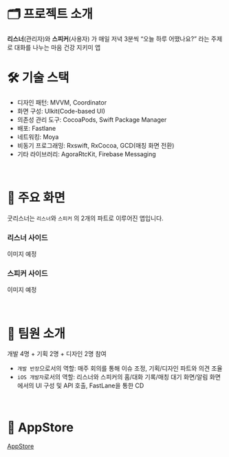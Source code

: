 # 🗂️ 프로젝트 소개
**리스너**(관리자)와 **스피커**(사용자) 가 매일 저녁 3분씩 “오늘 하루 어땠나요?” 라는 주제로 대화를 나누는 마음 건강 지키미 앱 
<br/>

# 🛠️ 기술 스택
- 디자인 패턴: MVVM, Coordinator
- 화면 구성: UIkit(Code-based UI)
- 의존성 관리 도구: CocoaPods, Swift Package Manager
- 배포: Fastlane
- 네트워킹: Moya
- 비동기 프로그래밍: Rxswift, RxCocoa, GCD(매칭 화면 전환)
- 기타 라이브러리: AgoraRtcKit, Firebase Messaging
<br/>

# 📱 주요 화면
굿리스너는 `리스너`와 `스피커` 의 2개의 파트로 이루어진 앱입니다.

### 리스너 사이드
이미지 예정


### 스피커 사이드 
이미지 예정


<br/>

# 👥 팀원 소개
개발 4명 + 기획 2명 + 디자인 2명 참여
- `개발 반장`으로서의 역할: 매주 회의를 통해 이슈 조정, 기획/디자인 파트와 의견 조율
- `iOS 개발자`로서의 역할: 리스너와 스피커의 홈/대화 기록/매칭 대기 화면/알림 화면에서의 UI 구성 및 API 호출, FastLane을 통한 CD

<br/>

# 🛒 AppStore
[AppStore](https://apps.apple.com/us/app/%EA%B5%BF%EB%A6%AC%EC%8A%A4%EB%84%88/id1641642480)
